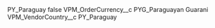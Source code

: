 <?xml version="1.0" encoding="UTF-8"?>
<CustomMetadata xmlns="http://soap.sforce.com/2006/04/metadata" xmlns:xsi="http://www.w3.org/2001/XMLSchema-instance" xmlns:xsd="http://www.w3.org/2001/XMLSchema">
    <label>PY_Paraguay</label>
    <protected>false</protected>
    <values>
        <field>VPM_OrderCurrency__c</field>
        <value xsi:type="xsd:string">PYG_Paraguayan Guarani</value>
    </values>
    <values>
        <field>VPM_VendorCountry__c</field>
        <value xsi:type="xsd:string">PY_Paraguay</value>
    </values>
</CustomMetadata>
